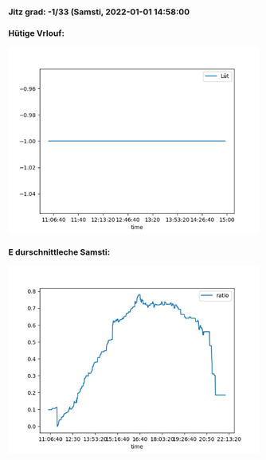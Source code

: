 ### Jitz grad: -1/33 (Samsti, 2022-01-01 14:58:00

### Hütige Vrlouf:
![Graph](Today.png)

### E durschnittleche Samsti:
![Graph](Samsti.png)